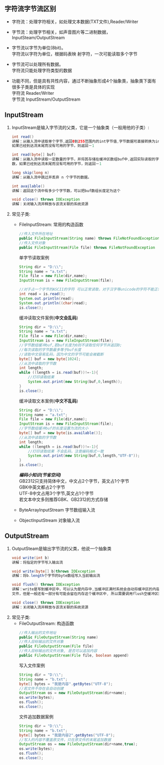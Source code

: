 ## 字符流字节流区别
- 字符流：处理字符相关，如处理文本数据(TXT文件),Reader/Writer
- 字节流：处理字节相关，如声音图片等二进制数据，InputSteam/OutputStream
- 字节流以字节为单位(8bit)。<br>字符流以字符为单位，根据码表映
射字符，一次可能读取多个字节
- 字节流可以处理所有数据。<br>字符流只能处理字符类型的数据

- 功能不同，但是具有共性内容，通过不断抽象形成4个抽象类，抽象类下面有很多⼦类是具体的实现
<br>字符流 Reader/Writer
<br>字节流 InputStream/OutputStream


## InputStream
1. InputStream是输入字节流的父类，它是一个抽象类（一般用他的子类）:
    ```java
    int read() 
    讲解：从输入流中读取单个字节,返回0到255范围内的int字节值,字节数据可直接转换为int类型, 
    如果已经到达流末尾而没有可用的字节，则返回－1

    int read(byte[] buf)
    讲解：从输入流中读取一定数量的字节，并将其存储在缓冲区数组buf中,返回实际读取的字节
    数，如果已经到达流末尾而没有可用的字节，则返回－1

    long skip(long n)
    讲解：从输入流中跳过并丢弃 n 个字节的数据。

    int available()
    讲解：返回这个流中有多少个字节数，可以把buf数组长度定为这个

    void close() throws IOException
    讲解：关闭输入流并释放与该流关联的系统资源
    ```

2. 常⻅⼦类: 
    - FileInputStream:
        常用的构造函数
        ```java
        //传入文件所在地址
        public FileInputStream(String name) throws FileNotFoundException
        //传入文件对象
        public FileInputStream(File file) throws FileNotFoundException
        ```
        单字节读取案例
        ```java
        String dir = "D:\\";
        String name = "a.txt";
        File file = new File(dir,name);
        InputStream is = new FileInputStream(file);
        
        //对于占一个字节的ASCII的字符 可以正常读取，对于汉字等unicode的字符不能正常读取，只能以乱码形式显示
        int read = is.read();
        System.out.println(read);
        System.out.println((char)read);
        is.close();
        ```
        缓冲读取文件案例(**中文会乱码**)
        ```java
        String dir = "D:\\";
        String name = "a.txt";
        File file = new File(dir,name);
        InputStream is = new FileInputStream(file);
        //字节数组缓冲buf,若buf长度为0则不读取任何字节并返回0;
        //每次读取的字节数最多等于buf长度
        //读取中文容易乱码，因为中文的字节可能会被截断
        byte[] buf = new byte[1024];
        //从流中读取的字节数
        int length;
        while ((length = is.read(buf))!=-1){
            //打印读取结果
            System.out.print(new String(buf,0,length));
        }
        is.close();
        ```
        缓冲读取文本案例(**中文不乱码**)
        ```java
        String dir = "D:\\";
        String name = "a.txt";
        File file = new File(dir,name);
        InputStream is = new FileInputStream(file);
        //字节数组缓冲buf的长度设置为流的大小
        byte[] buf = new byte[is.available()];
        //从流中读取的字节数
        int length;
        while ((length = is.read(buf))!=-1){
            //打印读取结果 不会乱码，注意编码格式一致
            System.out.print(new String(buf,0,length,"UTF-8"));
        }
        is.close();
        ```
        ***编码小知识(节省空间)***
            <br>GB2312只支持简体中文，中文占2个字节，英文占1个字节
            <br>GBK中英文都占2个字节
            <br>UTF-8中文占用3个字节,英文占1个字节
            <br>若文本中文多则推荐GBK、GB2312的方式存储

    - ByteArrayInputStream 字节数组输入流
    - ObjectInputStream 对象输入流



## OutputStream
1. OutputSteam是输出字节流的父类，他说一个抽象类
    ```java
    void write(int b)
    讲解：将指定的字节写入输出流

    void write(byte[] b)throws IOException
    讲解：将b.length个字节的byte数组写入当前输出流

    void flush() throws IOException
    讲解：write是写到缓冲区中，可以认为是内存中,当缓冲区满时系统会⾃动将缓冲区的内容写入
    文件，但是一般还有一部分有可能会留在内存这个缓冲区中, 所以需要调用flush空缓冲区数据。

    void close() throws IOException
    讲解：关闭输入流并释放与该流关联的系统资源
    ```
2. 常见子类: 
    - FileOutputStream:
        构造函数
        ```java
        //传入输出的文件地址
        public FileOutputStream(String name)
        //传入目标输出的文件对象
        public FileOutputStream(File file)
        //传入目标输出的文件对象, 是否可以追加内容
        public FileOutputStream(File file, boolean append)
        ```
        写入文件案例
        ```java
        String dir = "D:\\";
        String name = "b.txt";
        byte[] bytes = "我是内容".getBytes("UTF-8");
        //若文件不存在会自动创建
        OutputStream os = new FileOutputStream(dir+name);
        os.write(bytes);
        os.flush();
        os.close();
        ```
        文件追加数据案例
        ```java
        String dir = "D:\\";
        String name = "b.txt";
        byte[] bytes = "我是内容2".getBytes("UTF-8");
        //写入的内容不覆盖原文件，只在原文件的末尾追加数据
        OutputStream os = new FileOutputStream(dir+name,true);
        os.write(bytes);
        os.flush();
        os.close();
        ```

